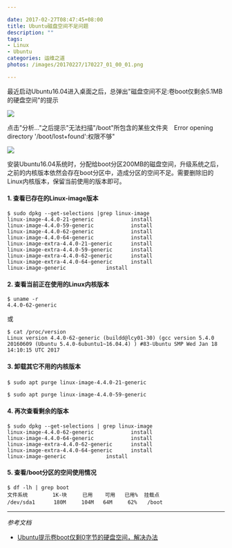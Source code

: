 ```yaml
---

date: 2017-02-27T08:47:45+08:00
title: Ubuntu磁盘空间不足问题
description: ""
tags:
- Linux
- Ubuntu
categories: 运维之道
photos: /images/20170227/170227_01_00_01.png

---
```


最近启动Ubuntu16.04进入桌面之后，总弹出"磁盘空间不足:卷boot仅剩余5.1MB的硬盘空间"的提示

![](/images/20170227/170227_01_00_01.png)

点击"分析..."之后提示"无法扫描"/boot"所包含的某些文件夹　Error opening directory '/boot/lost+found':权限不够"

![](/images/20170227/170227_01_00_02.png)

安装Ubuntu16.04系统时，分配给boot分区200MB的磁盘空间，升级系统之后，之前的内核版本依然会存在boot分区中，造成分区的空间不足。需要删除旧的Linux内核版本，保留当前使用的版本即可。

<!--more-->

#### 1.  查看已存在的Linux-image版本

	$ sudo dpkg --get-selections |grep linux-image  
	linux-image-4.4.0-21-generic			install  
	linux-image-4.4.0-59-generic			install  
	linux-image-4.4.0-62-generic			install  
	linux-image-4.4.0-64-generic			install  
	linux-image-extra-4.4.0-21-generic		install  
	linux-image-extra-4.4.0-59-generic		install  
	linux-image-extra-4.4.0-62-generic		install  
	linux-image-extra-4.4.0-64-generic		install  
	linux-image-generic				install		

#### 2. 查看当前正在使用的Linux内核版本

	$ uname -r  
	4.4.0-62-generic
	
或

	$ cat /proc/version  
	Linux version 4.4.0-62-generic (buildd@lcy01-30) (gcc version 5.4.0 20160609 (Ubuntu 5.4.0-6ubuntu1~16.04.4) ) #83-Ubuntu SMP Wed Jan 18 14:10:15 UTC 2017

#### 3. 卸载其它不用的内核版本

	$ sudo apt purge linux-image-4.4.0-21-generic 　
	
	$ sudo apt purge linux-image-4.4.0-59-generic 
	
#### 4. 再次查看剩余的版本

	$ sudo dpkg --get-selections | grep linux-image  
	linux-image-4.4.0-62-generic			install  
	linux-image-4.4.0-64-generic			install  
	linux-image-extra-4.4.0-62-generic		install  
	linux-image-extra-4.4.0-64-generic		install  
	linux-image-generic				install  
	
#### 5. 查看/boot分区的空间使用情况

	$ df -lh | grep boot   
	文件系统        1K-块     已用    可用   已用%  挂载点  
	/dev/sda1      180M 	104M   64M     62%　　/boot  

---

*参考文档*

*  [Ubuntu提示卷boot仅剩0字节的硬盘空间，解决办法](http://www.linuxdiyf.com/linux/23774.html)

	
	
	
	
	
